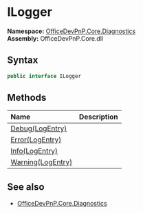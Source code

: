# ILogger
  

**Namespace:** [OfficeDevPnP.Core.Diagnostics](OfficeDevPnP.Core.Diagnostics.md)  
**Assembly:** OfficeDevPnP.Core.dll  
## Syntax
```C#
public interface ILogger
```
## Methods
|**Name**|**Description**|
|:-----|:-----|
| [Debug(LogEntry)](OfficeDevPnP.Core.Diagnostics.ILogger.c7cf2a1a.md) | 
| [Error(LogEntry)](OfficeDevPnP.Core.Diagnostics.ILogger.15eda150.md) | 
| [Info(LogEntry)](OfficeDevPnP.Core.Diagnostics.ILogger.8c067646.md) | 
| [Warning(LogEntry)](OfficeDevPnP.Core.Diagnostics.ILogger.6f2f1dde.md) | 
## See also
- [OfficeDevPnP.Core.Diagnostics](OfficeDevPnP.Core.Diagnostics.md)
